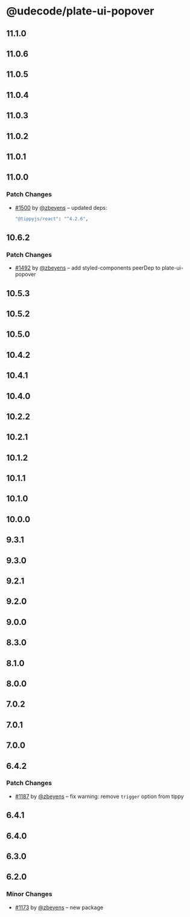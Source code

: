 # @udecode/plate-ui-popover

## 11.1.0

## 11.0.6

## 11.0.5

## 11.0.4

## 11.0.3

## 11.0.2

## 11.0.1

## 11.0.0

### Patch Changes

- [#1500](https://github.com/udecode/plate/pull/1500) by [@zbeyens](https://github.com/zbeyens) – updated deps:
  ```bash
  "@tippyjs/react": "^4.2.6",
  ```

## 10.6.2

### Patch Changes

- [#1492](https://github.com/udecode/plate/pull/1492) by [@zbeyens](https://github.com/zbeyens) – add styled-components peerDep to plate-ui-popover

## 10.5.3

## 10.5.2

## 10.5.0

## 10.4.2

## 10.4.1

## 10.4.0

## 10.2.2

## 10.2.1

## 10.1.2

## 10.1.1

## 10.1.0

## 10.0.0

## 9.3.1

## 9.3.0

## 9.2.1

## 9.2.0

## 9.0.0

## 8.3.0

## 8.1.0

## 8.0.0

## 7.0.2

## 7.0.1

## 7.0.0

## 6.4.2

### Patch Changes

- [#1187](https://github.com/udecode/plate/pull/1187) by [@zbeyens](https://github.com/zbeyens) – fix warning: remove `trigger` option from tippy

## 6.4.1

## 6.4.0

## 6.3.0

## 6.2.0

### Minor Changes

- [#1173](https://github.com/udecode/plate/pull/1173) by [@zbeyens](https://github.com/zbeyens) – new package
